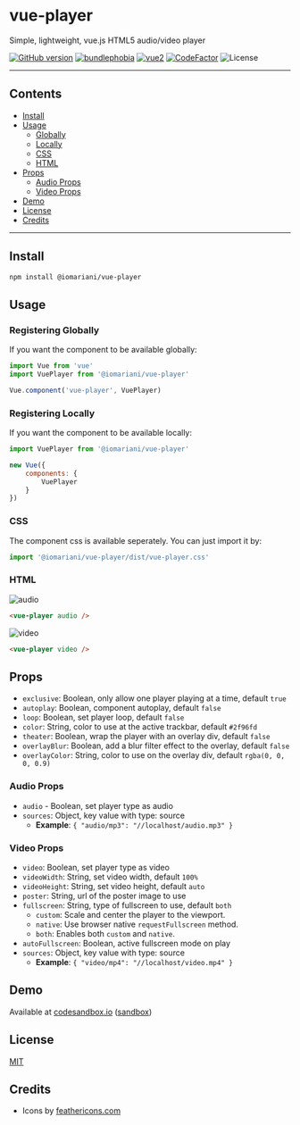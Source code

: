 # vue-player

Simple, lightweight, vue.js HTML5 audio/video player

[![GitHub version](https://badge.fury.io/gh/iomariani%2Fvue-player.svg)](https://badge.fury.io/gh/iomariani%2Fvue-player) [![bundlephobia](https://badgen.net/bundlephobia/minzip/@iomariani/vue-player)](https://bundlephobia.com/result?p=@iomariani/vue-player) [![vue2](https://img.shields.io/badge/vue-2.x-brightgreen.svg?style=flat)](https://vuejs.org/) [![CodeFactor](https://www.codefactor.io/repository/github/iomariani/vue-player/badge)](https://www.codefactor.io/repository/github/iomariani/vue-player) ![License](https://img.shields.io/github/license/iomariani/vue-player)

---

## Contents

- [Install](#install)
- [Usage](#usage)
	- [Globally](#registering-globally)
	- [Locally](#registering-locally)
	- [CSS](#css)
	- [HTML](#html)
- [Props](#props)
	- [Audio Props](#audio-props)
	- [Video Props](#video-props)
- [Demo](#demo)
- [License](#license)
- [Credits](#credits)

---

## Install

```bash
npm install @iomariani/vue-player
```

## Usage

### Registering Globally

If you want the component to be available globally:

```js
import Vue from 'vue'
import VuePlayer from '@iomariani/vue-player'

Vue.component('vue-player', VuePlayer)
```

### Registering Locally

If you want the component to be available locally:

```js
import VuePlayer from '@iomariani/vue-player'

new Vue({
	components: {
		VuePlayer
	}
})
```

### CSS

The component css is available seperately. You can just import it by:

```js
import '@iomariani/vue-player/dist/vue-player.css'
```

### HTML

![audio](https://i.imgur.com/pZzdqKZ.png)

```html
<vue-player audio />
```

![video](https://i.imgur.com/cqOGc7U.png)

```html
<vue-player video />
```

## Props

- `exclusive`: Boolean, only allow one player playing at a time, default `true`
- `autoplay`: Boolean, component autoplay, default `false`
- `loop`: Boolean, set player loop, default `false`
- `color`: String, color to use at the active trackbar, default `#2f96fd`
- `theater`: Boolean, wrap the player with an overlay div, default `false`
- `overlayBlur`: Boolean, add a blur filter effect to the overlay, default `false`
- `overlayColor`: String, color to use on the overlay div, default `rgba(0, 0, 0, 0.9)`

### Audio Props

- `audio` - Boolean, set player type as audio
- `sources`: Object, key value with type: source
	- **Example**: `{ "audio/mp3": "//localhost/audio.mp3" }`

### Video Props

- `video`: Boolean, set player type as video
- `videoWidth`: String, set video width, default `100%`
- `videoHeight`: String, set video height, default `auto`
- `poster`: String, url of the poster image to use
- `fullscreen`: String, type of fullscreen to use, default `both`
	- `custom`: Scale and center the player to the viewport.
	- `native`: Use browser native `requestFullscreen` method.
	- `both`: Enables both `custom` and `native`.
- `autoFullscreen`: Boolean, active fullscreen mode on play
- `sources`: Object, key value with type: source
	- **Example**: `{ "video/mp4": "//localhost/video.mp4" }`

## Demo

Available at [codesandbox.io](https://s5mvo.csb.app/) ([sandbox](https://codesandbox.io/s/vue-player-s5mvo))

## License

[MIT](https://github.com/iomariani/vue-player/blob/master/LICENSE.md)

## Credits

- Icons by [feathericons.com](https://feathericons.com)